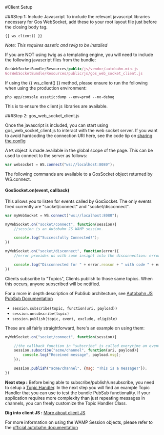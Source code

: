 #Client Setup

###Step 1: Include Javascript
To include the relevant javascript libraries necessary for Gos WebSocket, add these to your root layout file just before the closing body tag.

```twig
{{ ws_client() }}
```
_Note: This requires assetic and twig to be installed_

If you are NOT using twig as a templating engine, you will need to include the following javascript files from the bundle:

```javascript
GosWebSocketBundle/Resources/public/js/vendor/autobahn.min.js
GosWebSocketBundle/Resources/public/js/gos_web_socket_client.js
```

If using the {{ ws_client() }} method, please ensure to run the following when using the production environment:

```command
php app/console assetic:dump --env=prod --no-debug
```

This is to ensure the client js libraries are available.


###Step 2: gos_web_socket_client.js

Once the javascript is included, you can start using gos_web_socket_client.js to interact with the web socket server. If you want to avoid hardcoding the connection URI here, see the code tip on [sharing the config](code/SharingConfig.md)

A `WS` object is made available in the global scope of the page. This can be used to connect to the server as follows:

```javascript
var websocket = WS.connect("ws://localhost:8080");
```

The following commands are available to a GosSocket object returned by WS.connect.

#### GosSocket.on(event, callback)

This allows you to listen for events called by GosSocket. The only events fired currently are "socket/connect" and "socket/disconnect".

```javascript
var myWebSocket = WS.connect("ws://localhost:8080");

myWebSocket.on("socket/connect", function(session){
    //session is an Autobahn JS WAMP session.

    console.log("Successfully Connected!");
})

myWebSocket.on("socket/disconnect", function(error){
    //error provides us with some insight into the disconnection: error.reason and error.code

    console.log("Disconnected for " + error.reason + " with code " + error.code);
})
```

Clients subscribe to "Topics", Clients publish to those same topics. When this occurs, anyone subscribed will be notified.

For a more in depth description of PubSub architecture, see [Autobahn JS PubSub Documentation](http://autobahn.ws/js/reference_wampv1.html)

* `session.subscribe(topic, function(uri, payload))`
* `session.unsubscribe(topic)`
* `session.publish(topic, event, exclude, eligible)`

These are all fairly straightforward, here's an example on using them:

```javascript
myWebSocket.on("socket/connect", function(session){

    //the callback function in "subscribe" is called everytime an event is published in that channel.
    session.subscribe("acme/channel", function(uri, payload){
        console.log("Received message", payload.msg);
    });

    session.publish("acme/channel", {msg: "This is a message!"});
})
```

**Next step :** Before being able to subscribe/publish/unsubscribe, you need to setup a [Topic Handler](TopicSetup.md). In the next step you will find an example Topic Handler that you can use to test the bundle PubSub functionality. If your application requires more complexity than just repeating messages in channels, you can freely customize the Topic Handler Class.

**Dig into client JS :** [More about client JS](Client.md)


For more information on using the WAMP Session objects, please refer to the [official autobahn documentation](http://autobahn.ws/js)

